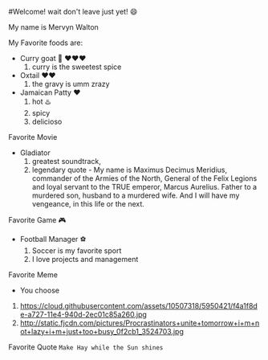 #Welcome!        wait don't leave just yet! :smile:

My name is Mervyn Walton


My Favorite foods are: 
- Curry goat :goat: :heart::heart::heart:
  1. curry is the sweetest spice
- Oxtail :heart::heart:
  1. the gravy is umm zrazy
- Jamaican Patty :heart:
  1. hot :hotsprings:
  2. spicy 
  3. delicioso 

Favorite Movie
 - Gladiator 
    1. greatest soundtrack, 
    2. legendary quote - My name is Maximus Decimus Meridius, commander of the Armies of the North, General of the Felix Legions and loyal servant to the TRUE emperor, Marcus Aurelius. Father to a murdered son, husband to a murdered wife. And I will have my vengeance, in this life or the next.

Favorite Game :video_game:
 - Football Manager :soccer:
    1. Soccer is my favorite sport
    2. I love projects and management
    
Favorite Meme
 - You choose
  1. https://cloud.githubusercontent.com/assets/10507318/5950421/f4a1f8de-a727-11e4-940d-2ec01c85a260.jpg
  2. http://static.fjcdn.com/pictures/Procrastinators+unite+tomorrow+i+m+not+lazy+i+m+just+too+busy_0f2cb1_3524703.jpg
  
Favorite Quote
   `Make Hay while the Sun shines`

